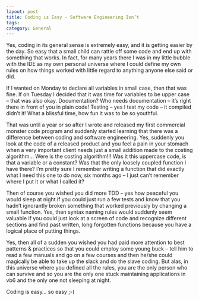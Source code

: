 ```yaml
---
layout: post
title: Coding is Easy - Software Engineering Isn’t
tags: 
category: General
---
```

Yes, coding in its general sense is extremely easy, and it is getting easier by the day. So easy that a small child can rattle off some code and end up with something that works. In fact, for many years there I was in my little bubble with the IDE as my own personal universe where I could define my own rules on how things worked with little regard to anything anyone else said or did.

If I wanted on Monday to declare all variables in small case, then that was fine. If on Tuesday I decided that it was time for variables to be upper case – that was also okay. Documentation? Who needs documentation – it’s right there in front of you in plain code! Testing – yes I test my code – it compiled didn’t it! What a blissful time, how fun it was to be so youthful.

That was until a year or so after I wrote and released my first commercial monster code program and suddenly started learning that there was a difference between coding and software engineering. Yes, suddenly you look at the code of a released product and you feel a pain in your stomach when a very important client needs just a small addition made to the costing algorithm… Were is the costing algorithm!!! Was it this uppercase code, is that a variable or a constant? Was that the only loosely coupled function I have there? I’m pretty sure I remember writing a function that did exactly what I need this one to do now, six months ago – I just can’t remember where I put it or what I called it?

Then of course you wished you did more TDD – yes how peaceful you would sleep at night if you could just run a few tests and know that you hadn’t ignorantly broken something that worked previously by changing a small function. Yes, then syntax naming rules would suddenly seem valuable if you could just look at a screen of code and recognize different sections and find past written, long forgotten functions because you have a logical place of putting things.

Yes, then all of a sudden you wished you had paid more attention to best patterns & practices so that you could employ some young buck – tell him to read a few manuals and go on a few courses and then he/she could magically be able to take up the slack and do the slave coding. But alas, in this universe where you defined all the rules, you are the only person who can survive and so you are the only one stuck maintaining applications in vb6 and the only one not sleeping at night.

Coding is easy… so easy ;-(